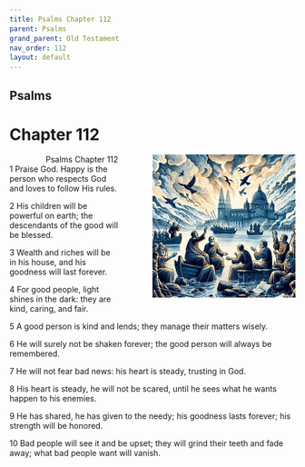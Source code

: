 ```yaml
---
title: Psalms Chapter 112
parent: Psalms
grand_parent: Old Testament
nav_order: 112
layout: default
---
```


## Psalms

# Chapter 112

<div style="clear: both; text-align: right;">
    <img src="/assets/Image/Psalms/500/112.jpg" alt="Psalms Chapter 112" class="chapter-image" style="max-width: 50%; height: auto; float: right; margin: 0 0 10px 10px; padding-left: 10%;">
    <figcaption style="font-size: 14px;">Psalms Chapter 112</figcaption>
</div>
1 Praise God. Happy is the person who respects God and loves to follow His rules.

2 His children will be powerful on earth; the descendants of the good will be blessed.

3 Wealth and riches will be in his house, and his goodness will last forever.

4 For good people, light shines in the dark: they are kind, caring, and fair.

5 A good person is kind and lends; they manage their matters wisely.

6 He will surely not be shaken forever; the good person will always be remembered.

7 He will not fear bad news: his heart is steady, trusting in God.

8 His heart is steady, he will not be scared, until he sees what he wants happen to his enemies.

9 He has shared, he has given to the needy; his goodness lasts forever; his strength will be honored.

10 Bad people will see it and be upset; they will grind their teeth and fade away; what bad people want will vanish.


